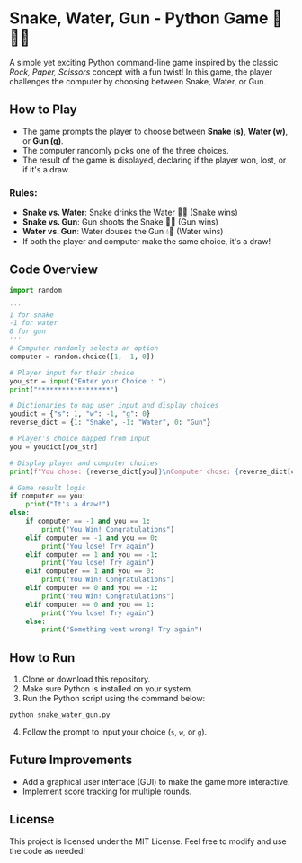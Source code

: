
# Snake, Water, Gun - Python Game 🐍💧🔫

A simple yet exciting Python command-line game inspired by the classic *Rock, Paper, Scissors* concept with a fun twist! In this game, the player challenges the computer by choosing between Snake, Water, or Gun.

## How to Play
- The game prompts the player to choose between **Snake (s)**, **Water (w)**, or **Gun (g)**.
- The computer randomly picks one of the three choices.
- The result of the game is displayed, declaring if the player won, lost, or if it's a draw.

### Rules:
- **Snake vs. Water**: Snake drinks the Water 🐍💧 (Snake wins)
- **Snake vs. Gun**: Gun shoots the Snake 🔫🐍 (Gun wins)
- **Water vs. Gun**: Water douses the Gun 💧🔫 (Water wins)
- If both the player and computer make the same choice, it's a draw!

## Code Overview

```python
import random

'''
1 for snake
-1 for water
0 for gun
'''
# Computer randomly selects an option
computer = random.choice([1, -1, 0])

# Player input for their choice
you_str = input("Enter your Choice : ")
print("******************")

# Dictionaries to map user input and display choices
youdict = {"s": 1, "w": -1, "g": 0}
reverse_dict = {1: "Snake", -1: "Water", 0: "Gun"}

# Player's choice mapped from input
you = youdict[you_str]

# Display player and computer choices
print(f"You chose: {reverse_dict[you]}\nComputer chose: {reverse_dict[computer]}")

# Game result logic
if computer == you:
    print("It's a draw!")
else:
    if computer == -1 and you == 1:
        print("You Win! Congratulations")    
    elif computer == -1 and you == 0:
        print("You lose! Try again")    
    elif computer == 1 and you == -1:
        print("You lose! Try again")    
    elif computer == 1 and you == 0:
        print("You Win! Congratulations")    
    elif computer == 0 and you == -1:
        print("You Win! Congratulations")    
    elif computer == 0 and you == 1:
        print("You lose! Try again") 
    else:
        print("Something went wrong! Try again") 
```

## How to Run

1. Clone or download this repository.
2. Make sure Python is installed on your system.
3. Run the Python script using the command below:

```bash
python snake_water_gun.py
```

4. Follow the prompt to input your choice (`s`, `w`, or `g`).

## Future Improvements
- Add a graphical user interface (GUI) to make the game more interactive.
- Implement score tracking for multiple rounds.

## License
This project is licensed under the MIT License. Feel free to modify and use the code as needed!
